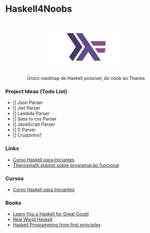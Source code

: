 # Haskell4Noobs

<h1 align="center">
  <img src="./images/icon.png" alt="haskell" width="240">
</h1>

<p align="center">Único roadmap de Haskell possível, do noob ao Thanos</p>

### Project Ideas (Todo List)

- [] Json Parser
- [] Jwt Parser
- [] Lambda Parser
- [] Sass to css Parser
- [] JavaScript Parser
- [] C Parser
- [] Crudzinho?

### Links

- [Curso Haskell para Iniciantes](https://www.youtube.com/watch?v=L_GvP5XTJj4&list=PL8eBmR3QtPL3pDzQpwPYfWQ4NEPGu6j7z)
- [Thanosmath playlist sobre programação funcional](https://www.youtube.com/watch?v=dNj89iIh14E&list=PLlWL3aOWFGDiNA6VIeunnAlg8lsQkevTk)

### Cursos

- [Curso Haskell para Iniciantes](https://www.udemy.com/course/curso-haskell/)

### Books

- [Learn You a Haskell for Great Good!](http://learnyouahaskell.com/chapters)
- [Real World Haskell](http://book.realworldhaskell.org/read/)
- [Haskell Programming from first principles](https://haskellbook.com/)
